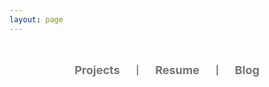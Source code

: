 ```yaml
---
layout: page
---
```


<script setup>
    import {
        VPTeamPage,
        VPTeamPageTitle,
        VPTeamMembers
    } from 'vitepress/theme'

    const members = [
    {        
        avatar: "https://github.com/Lidamn.png",
        name: "Tianlai Li",
        title: "Data Analyst | Algorithm Engineer | Developer",
        links: [
            {icon: "github", link: "https://github.com/Lidamn"},
        ]
        }
    ]
</script>

<VPTeamPage>
  <VPTeamPageTitle>
    <template #title>
        My Profile
    </template>
    <template #lead>
        Graduate student from Duke ECE
    </template>
  </VPTeamPageTitle>
  <VPTeamMembers
    :members="members"
  />

<div class="scroll-link-container">
    <div class="scroll-link-box">
        <a href="/liampage/projects/NCCP" class="scroll-link">Projects</a>
    </div>
    <span class="separator">|</span>
    <div class="scroll-link-box">
        <a href="/liampage/resume/resume" class="scroll-link">Resume</a>
    </div>
    <span class="separator">|</span>
    <div class="scroll-link-box">
        <a href="/liampage/blogs/0-start" class="scroll-link">Blog</a>
    </div>


</div>

</VPTeamPage>

<style>
  .scroll-link-container  {
    display: flex;
    flex-direction: row;
    justify-content: center;
    align-items: center;
    border-radius: 10px;
    padding: 1em;
    margin-top: 1.5em;
    margin-left: auto;
    margin-right: auto;
    width: 23em;
    max-width: 600px;
    background: var(--vp-c-bg-soft);
  }

  .scroll-link-box {
    display: flex;
    margin-left: 1em;
    margin-right: 1em;
    align-items: center;
    justify-content: center;
  }

  .scroll-link {
    display: block;
    padding: 12px;
    text-decoration: none;
    font-size: 18px;
    font-weight: bold;
    color: var(--vp-c-text-1);
    text-align: center;
    transition: transform 0.3s, opacity 0.3s, background 0.3s;
    border-radius: 5px;
  }

  .scroll-link:hover {
    transform: scale(1.2);
  }

  .scroll-link:not(:hover) {
    opacity: 0.6;
  }

  div::-webkit-scrollbar {
    display: none;
  }

  div {
    scrollbar-width: none;
  }
</style>